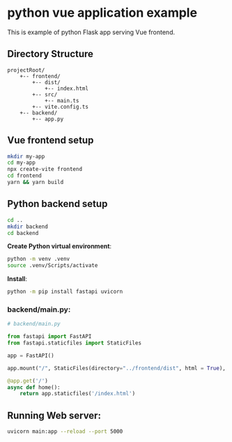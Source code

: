 # python vue application example

This is example of python Flask app serving Vue frontend.

## Directory Structure

```
projectRoot/
    +-- frontend/
        +-- dist/
            +-- index.html
        +-- src/
            +-- main.ts
        +-- vite.config.ts
    +-- backend/
        +-- app.py
```

## Vue frontend setup

```sh
mkdir my-app
cd my-app
npx create-vite frontend
cd frontend
yarn && yarn build
```

## Python backend setup

```sh
cd ..
mkdir backend
cd backend
```

**Create Python virtual environment**:

```sh
python -m venv .venv
source .venv/Scripts/activate
```

**Install**:

```sh
python -m pip install fastapi uvicorn
```

### backend/main.py:

```python
# backend/main.py

from fastapi import FastAPI
from fastapi.staticfiles import StaticFiles

app = FastAPI()

app.mount("/", StaticFiles(directory="../frontend/dist", html = True), name="static")

@app.get('/')
async def home():
    return app.staticfiles('/index.html')
```

## Running Web server:

```sh
uvicorn main:app --reload --port 5000
```
